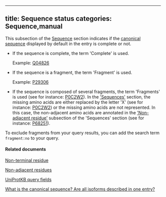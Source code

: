 
---
title: Sequence status
categories: Sequence,manual
---

This subsection of the [Sequence](http://www.uniprot.org/help/sequences%5Fsection) section indicates if the [canonical sequence](http://www.uniprot.org/help/canonical%5Fand%5Fisoforms) displayed by default in the entry is complete or not.

*   If the sequence is complete, the term 'Complete' is used.  
      
    Example: [Q04826](http://www.uniprot.org/uniprot/Q04826#sequences)

*   If the sequence is a fragment, the term 'Fragment' is used.  
      
    Example: [P29306](http://www.uniprot.org/uniprot/P29306#sequences)

*   If the sequence is composed of several fragments, the term 'Fragments' is used (see for instance: [P0C2W2](http://www.uniprot.org/uniprot/P0C2W2#sequences)). In the ['Sequences'](http://www.uniprot.org/manual/sequences) section, the missing amino acids are either replaced by the letter 'X' (see for instance: [P0C2W2](http://www.uniprot.org/uniprot/P0C2W2#sequences)) or the missing amino acids are not represented. In this case, the non-adjacent amino acids are annotated in the ['Non-adjacent residue'](http://www.uniprot.org/manual/non%5Fcons) subsection of the 'Sequences' section (see for instance: [P68251](http://www.uniprot.org/uniprot/P68251#sequences)).

To exclude fragments from your query results, you can add the search term `fragment:no` to your query.

#### Related documents

[Non-terminal residue](http://www.uniprot.org/manual/non%5Fter)  
  
[Non-adjacent residues](http://www.uniprot.org/manual/non%5Fcons)  
  
[UniProtKB query fields](http://www.uniprot.org/help/query%2Dfields)  
  
[What is the canonical sequence? Are all isoforms described in one entry?](http://www.uniprot.org/help/canonical%5Fand%5Fisoforms)
        